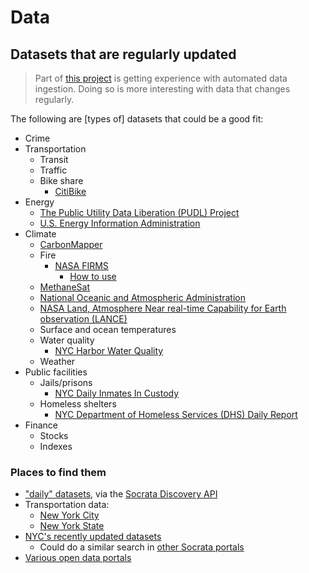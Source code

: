 # Data

## Datasets that are regularly updated

> Part of [this project](project.md) is getting experience with automated data ingestion. Doing so is more interesting with data that changes regularly.

The following are \[types of\] datasets that could be a good fit:

- Crime
- Transportation
  - Transit
  - Traffic
  - Bike share
    - [CitiBike](https://citibikenyc.com/system-data)
- Energy
  - [The Public Utility Data Liberation (PUDL) Project](https://catalyst.coop/pudl/)
  - [U.S. Energy Information Administration](https://www.eia.gov/opendata/)
- Climate
  - [CarbonMapper](https://carbonmapper.org/)
  - Fire
    - [NASA FIRMS](https://firms.modaps.eosdis.nasa.gov/)
      - [How to use](https://firms.modaps.eosdis.nasa.gov/academy/)
  - [MethaneSat](https://www.methanesat.org/)
  - [National Oceanic and Atmospheric Administration](https://data.noaa.gov/)
  - [NASA Land, Atmosphere Near real-time Capability for Earth observation (LANCE)](https://www.earthdata.nasa.gov/data/projects/lance)
  - Surface and ocean temperatures
  - Water quality
    - [NYC Harbor Water Quality](https://data.cityofnewyork.us/Environment/Harbor-Water-Quality/5uug-f49n/about_data)
  - Weather
- Public facilities
  - Jails/prisons
    - [NYC Daily Inmates In Custody](https://data.cityofnewyork.us/Public-Safety/Daily-Inmates-In-Custody/7479-ugqb/about_data)
  - Homeless shelters
    - [NYC Department of Homeless Services (DHS) Daily Report](https://data.cityofnewyork.us/Social-Services/DHS-Daily-Report/k46n-sa2m/about_data)
- Finance
  - Stocks
  - Indexes

### Places to find them

- ["daily" datasets](https://api.us.socrata.com/api/catalog/v1?q=daily&order=updatedAt+DESC), via the [Socrata Discovery API](https://dev.socrata.com/docs/other/discovery)
- Transportation data:
  - [New York City](https://data.cityofnewyork.us/browse?q=&sortBy=last_modified&limitTo=datasets&category=Transportation)
  - [New York State](https://data.ny.gov/browse-preview?sortBy=last_modified&pageSize=20&limitTo=datasets&category=Transportation)
- [NYC's recently updated datasets](https://data.cityofnewyork.us/browse?sortBy=last_modified&utf8=%E2%9C%93)
  - Could do a similar search in [other Socrata portals](https://www.opendatanetwork.com/)
- [Various open data portals](https://python-public-policy.afeld.me/en/columbia/assignments/open_ended.html#open-data-portals)
